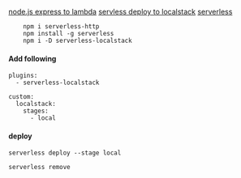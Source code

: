 [node.js express to lambda](https://bitbucket.org/blog/deploy-an-express-js-app-to-aws-lambda-using-the-serverless-framework)
[servless deploy to localstack](https://docs.localstack.cloud/user-guide/integrations/serverless-framework/)
[serverless](https://www.serverless.com/framework/docs/getting-started)
```shell
    npm i serverless-http
    npm install -g serverless
    npm i -D serverless-localstack
```

#### Add following
```test
plugins:
  - serverless-localstack

custom:
  localstack:
    stages:
      - local
```

#### deploy
```shell
serverless deploy --stage local
```
```shell
serverless remove
```
